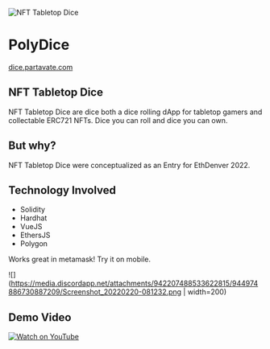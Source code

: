 ![NFT Tabletop Dice](https://hackerlink.s3.amazonaws.com/static/files/PolyDice_Header_960x480.png)

# PolyDice

[dice.partavate.com](https://dice.partavate.com)

## NFT Tabletop Dice
NFT Tabletop Dice are dice both a dice rolling dApp for tabletop gamers and collectable ERC721 NFTs. Dice you can roll and dice you can own.

## But why?
NFT Tabletop Dice were conceptualized as an Entry for EthDenver 2022.

## Technology Involved
- Solidity
- Hardhat
- VueJS
- EthersJS
- Polygon

Works great in metamask! Try it on mobile.

![](https://media.discordapp.net/attachments/942207488533622815/944974886730887209/Screenshot_20220220-081232.png | width=200)

## Demo Video

[![Watch on YouTube](https://img.youtube.com/vi/SUipc_FUhSE/0.jpg)](https://www.youtube.com/watch?v=SUipc_FUhSE)
